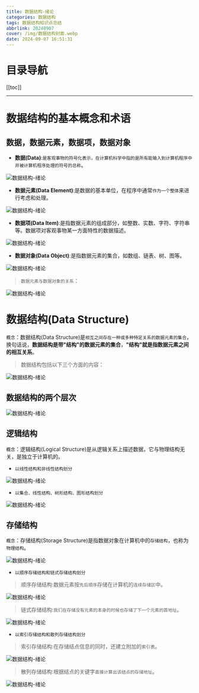 ```yaml
---
title: 数据结构-绪论
categories: 数据结构
tags: 数据结构知识点总结
abbrlink: 20240907
cover: /img/数据结构封面.webp
date: 2024-09-07 16:51:31
---
```


# 目录导航

[[toc]]

---

<!-- index.md -->
<update />

# 数据结构的基本概念和术语

## 数据，数据元素，数据项，数据对象

+ **数据(Data)**:`是客观事物的符号化表示，在计算机科学中指的是所有能输入到计算机程序中并被计算机程序处理的符号的总称`。

![数据结构-绪论](./数据结构-绪论/image.png)

+ **数据元素(Data Element)**:是数据的基本单位，在程序中通常`作为一个整体`来进行考虑和处理。

![数据结构-绪论](./数据结构-绪论/image-1.png)

+ **数据项(Data Item)**:是指数据元素的组成部分，如整数、实数、字符、字符串等。数据项对客观事物某一方面特性的数据描述。

![数据结构-绪论](./数据结构-绪论/image-2.png)

+ **数据对象(Data Object)**:是指数据元素的集合，如数组、链表、树、图等。

![数据结构-绪论](./数据结构-绪论/image-3.png)


>`数据元素与数据对象的关系`：


![数据结构-绪论](./数据结构-绪论/image-4.png)


# 数据结构(Data Structure)

`概念`：数据结构(Data Structure)是`相互之间存在一种或多种特定关系的数据元素的集合`，换句话说，**数据结构是带"结构"的数据元素的集合**，**"结构"就是指数据元素之间的相互关系**。

>数据结构包括以下三个方面的内容：

![数据结构-绪论](./数据结构-绪论/image-5.png)

## 数据结构的两个层次

![数据结构-绪论](./数据结构-绪论/image-6.png)

## 逻辑结构

`概念`：逻辑结构(Logical Structure)是从逻辑关系上描述数据，它与物理结构无关，是独立于计算机的。

+ `以线性结构和非线性结构划分`

![数据结构-绪论](./数据结构-绪论/image-7.png)

+ `以集合、线性结构、树形结构、图形结构划分`

![数据结构-绪论](./数据结构-绪论/image-8.png)

## 存储结构

`概念`：存储结构(Storage Structure)是指数据对象在计算机中的`存储结构`，也称为`物理结构`。

![数据结构-绪论](./数据结构-绪论/image-9.png)

+ `以顺序存储结构和链式存储结构划分`

>顺序存储结构:数据元素按`先后顺序`存储在计算机的`连续存储区`中。

![数据结构-绪论](./数据结构-绪论/image-11.png)


>链式存储结构:`我们在存储没有元素的本身的时候也存储了下一个元素的首地址`。

![数据结构-绪论](./数据结构-绪论/image-10.png)

+ `以索引存储结构和散列存储结构划分`

>索引存储结构:在存储结点信息的同时，还建立附加的`索引表`。

![数据结构-绪论](./数据结构-绪论/image-12.png)


>散列存储结构:根据结点的关键字`直接计算出该结点的存储地址`。

![数据结构-绪论](./数据结构-绪论/image-13.png)